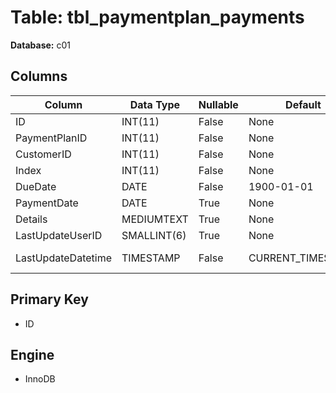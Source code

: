# Table: tbl_paymentplan_payments

**Database:** c01

## Columns

| Column | Data Type | Nullable | Default | Extra |
|--------|-----------|----------|---------|-------|
| ID | INT(11) | False | None | AUTO_INCREMENT |
| PaymentPlanID | INT(11) | False | None | None |
| CustomerID | INT(11) | False | None | None |
| Index | INT(11) | False | None | None |
| DueDate | DATE | False | 1900-01-01 | None |
| PaymentDate | DATE | True | None | None |
| Details | MEDIUMTEXT | True | None | None |
| LastUpdateUserID | SMALLINT(6) | True | None | None |
| LastUpdateDatetime | TIMESTAMP | False | CURRENT_TIMESTAMP | ON UPDATE CURRENT_TIMESTAMP |

## Primary Key
- ID

## Engine
- InnoDB
